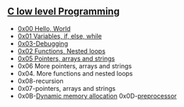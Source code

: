 ## <ins> [C low level Programming](https://en.wikipedia.org/wiki/C_(programming_language))
 * [0x00 Hello, World](https://www.geeksforgeeks.org/c-hello-world-program/)
 * [0x01 Variables, if, else, while](https://www.geeksforgeeks.org/variables-in-c/)
 * [0x03-Debugging](https://en.wikipedia.org/wiki/Debugging)
 * [0x02 Functions, Nested loops](http://www.tutorialspoint.com/cprogramming/c_functions.html/)
 * [0x05 Pointers, arrays and strings](https://www.javatpoint.com/c-pointers#:~:text=The%20pointer%20in%20C%20language,a%20pointer%20is%202%20byte.)
* 0x06 More pointers, arrays and strings
 * 0x04. More functions and nested loops
 * 0x08-recursion
 * 0x07-pointers, arrays and strings
 * 0x0B-[Dynamic memory allocation](https://www.geeksforgeeks.org/dynamic-memory-allocation-in-c-using-malloc-calloc-free-and-realloc/)
0x0D-[preprocessor](https://en.wikipedia.org/wiki/Preprocessor#:~:text=In%20computer%20science%2C%20a%20preprocessor,some%20subsequent%20programs%20like%20compilers)

